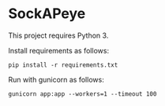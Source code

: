 # SockAPeye

This project requires Python 3.

Install requirements as follows:

    pip install -r requirements.txt

Run with gunicorn as follows:

    gunicorn app:app --workers=1 --timeout 100
